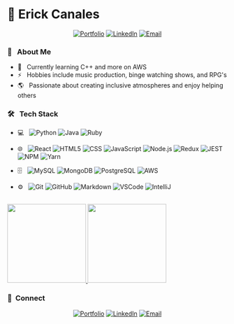 # 🌟 Erick Canales
 <p align="center">
<a href="https://www.erickcanales.com/"><img alt="Portfolio" src="https://img.shields.io/badge/Portfolio-https://www.erickcanales.com-blue?style=flat-square&logo=google-chrome"></a>
<a href="https://www.linkedin.com/in/e94canales/"><img alt="LinkedIn" src="https://img.shields.io/badge/LinkedIn-Erick%20Canales-blue?style=flat-square&logo=linkedin"></a>
<a href="mailto:erick@erickcanales.com"><img alt="Email" src="https://img.shields.io/badge/Email-erick@erickcanales.com-blue?style=flat-square&logo=gmail"></a>
</p>

<h3>📖 &nbsp; About Me</h3>

- 🌱 &nbsp; Currently learning C++ and more on AWS
- ⚡ &nbsp; Hobbies include music production, binge watching shows, and RPG's
- 🌎 &nbsp; Passionate about creating inclusive atmospheres and enjoy helping others

<h3>🛠️ &nbsp; Tech Stack</h3>

- 💻 &nbsp;
  ![Python](https://img.shields.io/badge/-Python-333333?style=for-the-badge&logo=python)
  ![Java](https://img.shields.io/badge/-Java-333333?style=for-the-badge&logo=Java)
  ![Ruby](https://img.shields.io/badge/-Ruby-333333?style=for-the-badge&logo=Ruby&logoColor=FF0000)
 
- 🌐 &nbsp;
  ![React](https://img.shields.io/badge/-React-333333?style=for-the-badge&logo=react)
  ![HTML5](https://img.shields.io/badge/-HTML5-333333?style=for-the-badge&logo=HTML5)
  ![CSS](https://img.shields.io/badge/-CSS-333333?style=for-the-badge&logo=CSS3&logoColor=1572B6)
  ![JavaScript](https://img.shields.io/badge/-JavaScript-333333?style=for-the-badge&logo=javascript)
  ![Node.js](https://img.shields.io/badge/-Node.js-333333?style=for-the-badge&logo=node.js)
  ![Redux](https://img.shields.io/badge/-Redux-333333?style=for-the-badge&logo=redux)
  ![JEST](https://img.shields.io/badge/-Jest-333333?style=for-the-badge&logo=jest)
  ![NPM](https://img.shields.io/badge/-NPM-333333?style=for-the-badge&logo=npm)
  ![Yarn](https://img.shields.io/badge/-Yarn-333333?style=for-the-badge&logo=yarn)
  
- 🗄️ &nbsp;
  ![MySQL](https://img.shields.io/badge/-MySQL-333333?style=for-the-badge&logo=mysql)
  ![MongoDB](https://img.shields.io/badge/-MongoDB-333333?style=for-the-badge&logo=mongodb)
  ![PostgreSQL](https://img.shields.io/badge/-PostgreSQL-333333?style=for-the-badge&logo=postgresql)
  ![AWS](https://img.shields.io/badge/-AWS-333333?style=for-the-badge&logo=amazon-aws&logoColor=ff9900)
- ⚙️ &nbsp;
  ![Git](https://img.shields.io/badge/-Git-333333?style=for-the-badge&logo=git)
  ![GitHub](https://img.shields.io/badge/-GitHub-333333?style=for-the-badge&logo=github)
  ![Markdown](https://img.shields.io/badge/-Markdown-333333?style=for-the-badge&logo=markdown)
  ![VSCode](https://img.shields.io/badge/-VSCode-333333?style=for-the-badge&logo=visual-studio&logoColor=23a3eb)
  ![IntelliJ](https://img.shields.io/badge/-IntelliJ-333333?style=for-the-badge&logo=intellij-idea)


<br/>

<a href="https://github.com/e94canales">
  <img height="180em" src="https://github-readme-stats.vercel.app/api?username=e94canales&theme=buefy&show_icons=true" />
  <img height="180em" src="https://github-readme-stats.vercel.app/api/top-langs/?username=e94canales&theme=buefy&layout=compact" />
</a>

<br/>

<h3> 🔗 &nbsp;Connect</h3>

<p align="center">
<a href="https://www.erickcanales.com/"><img alt="Portfolio" src="https://img.shields.io/badge/Portfolio-https://www.erickcanales.com-blue?style=flat-square&logo=google-chrome"></a>
<a href="https://www.linkedin.com/in/e94canales/"><img alt="LinkedIn" src="https://img.shields.io/badge/LinkedIn-Erick%20Canales-blue?style=flat-square&logo=linkedin"></a>
<a href="mailto:erick@erickcanales.com"><img alt="Email" src="https://img.shields.io/badge/Email-erick@erickcanales.com-blue?style=flat-square&logo=gmail"></a>
</p>
